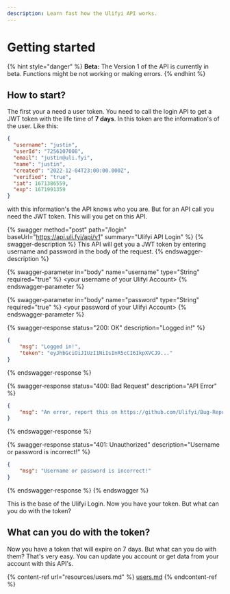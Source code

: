 ```yaml
---
description: Learn fast how the Ulifyi API works.
---
```


# Getting started

{% hint style="danger" %}
**Beta:** The Version 1 of the API is currently in beta. Functions might be not working or making errors.&#x20;
{% endhint %}

## How to start?

The first your a need a user token. You need to call the login API to get a JWT token with the life time of **7 days**. In this token are the information's of the user. Like this:

```json
{
  "username": "justin",
  "userId": "7256107008",
  "email": "justin@uli.fyi",
  "name": "justin",
  "created": "2022-12-04T23:00:00.000Z",
  "verified": "true",
  "iat": 1671386559,
  "exp": 1671991359
}
```

with this information's the API knows who you are. But for an API call you need the JWT token. This will you get on this API.

{% swagger method="post" path="/login" baseUrl="https://api.uli.fyi/api/v1" summary="Ulifyi API Login" %}
{% swagger-description %}
This API will get you a JWT token by entering username and password in the body of the request.
{% endswagger-description %}

{% swagger-parameter in="body" name="username" type="String" required="true" %}
\<your username of your Ulifyi Account>
{% endswagger-parameter %}

{% swagger-parameter in="body" name="password" type="String" required="true" %}
\<your password of your Ulifyi Account>
{% endswagger-parameter %}

{% swagger-response status="200: OK" description="Logged in!" %}
```json
{
    "msg": "Logged in!",
    "token": "eyJhbGciOiJIUzI1NiIsInR5cCI6IkpXVCJ9..."
}
```
{% endswagger-response %}

{% swagger-response status="400: Bad Request" description="API Error" %}
```json
{
    "msg": "An error, report this on https://github.com/Ulifyi/Bug-Reports"
}
```
{% endswagger-response %}

{% swagger-response status="401: Unauthorized" description="Username or password is incorrect!" %}
```json
{
    "msg": "Username or password is incorrect!"
}
```
{% endswagger-response %}
{% endswagger %}

This is the base of the Ulifyi Login. Now you have your token. But what can you do with the token?

## What can you do with the token?

Now you have a token that will expire on 7 days. But what can you do with them? That's very easy. You can update you account or get data from your account with this API's.

{% content-ref url="resources/users.md" %}
[users.md](resources/users.md)
{% endcontent-ref %}


